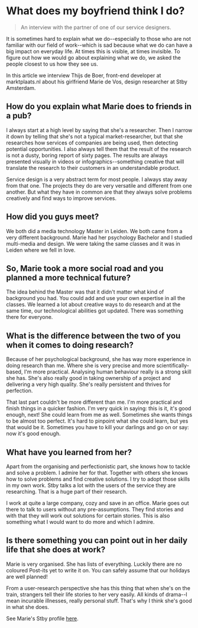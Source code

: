 # What does my boyfriend think I do?

> An interview with the partner of one of our service designers.

It is sometimes hard to explain what we do--especially to those who are not familiar with our field of work--which is sad because what we do can have a big impact on everyday life. At times this is visible, at times invisible. To figure out how we would go about explaining what we do, we asked the people closest to us how they see us. 

In this article we interview Thijs de Boer, front-end developer at marktplaats.nl about his girlfriend Marie de Vos, design researcher at Stby Amsterdam.  

## How do you explain what Marie does to friends in a pub?

I always start at a high level by saying that she's a researcher. Then I narrow it down by telling that she's not a typical market-researcher, but that she researches how services of companies are being used, then detecting potential opportunities. I also always tell them that the result of the research is not a dusty, boring report of sixty pages. The results are always presented visually in videos or infographics--something creative that will translate the research to their customers in an understandable product.

Service design is a very abstract term for most people. I always stay away from that one. The projects they do are very versatile and different from one another. But what they have in common are that they always solve problems creatively and find ways to improve services.  

## How did you guys meet?

We both did a media technology Master in Leiden. We both came from a very different background. Marie had her psychology Bachelor and I studied multi-media and design. We were taking the same classes and it was in Leiden where we fell in love.

## So, Marie took a more social road and you planned a more technical future?

The idea behind the Master was that it didn't matter what kind of background you had. You could add and use your own expertise in all the classes. We learned a lot about creative ways to do research and at the same time, our technological abilities got updated. There was something there for everyone.

## What is the difference between the two of you when it comes to doing research?

Because of her psychological background, she has way more experience in doing research than me. Where she is very precise and more scientifically-based, I'm more practical. Analysing human behaviour really is a strong skill she has. She's also really good in taking ownership of a project and delivering a very high quality. She's really persistent and thrives for perfection.

That last part couldn't be more different than me. I'm more practical and finish things in a quicker fashion. I'm very quick in saying: this is it, it's good enough, next! She could learn from me as well. Sometimes she wants things to be almost too perfect. It's hard to pinpoint what she could learn, but yes that would be it. Sometimes you have to kill your darlings and go on or say: now it's good enough.

## What have you learned from her?

Apart from the organising and perfectionistic part, she knows how to tackle and solve a problem. I admire her for that. Together with others she knows how to solve problems and find creative solutions. I try to adopt those skills in my own work. Stby talks a lot with the users of the service they are researching. That is a huge part of their research. 

I work at quite a large company, cozy and save in an office. Marie goes out there to talk to users without any pre-assumptions. They find stories and with that they will work out solutions for certain stories. This is also something what I would want to do more and which I admire.      

## Is there something you can point out in her daily life that she does at work?

Marie is very organised. She has lists of everything. Luckily there are no coloured Post-its yet to write it on. You can safely assume that our holidays are well planned!   

From a user-research perspective she has this thing that when she's on the train, strangers tell their life stories to her very easily. All kinds of drama--I mean incurable illnesses, really personal stuff. That's why I think she's good in what she does. 

See Marie's Stby profile [here](http://www.stby.eu/2010/02/22/marie-de-vos/).
